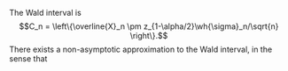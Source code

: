 The Wald interval is 
$$C_n = \left\{\overline{X}_n \pm z_{1-\alpha/2}\wh{\sigma}_n/\sqrt{n} \right\}.$$
There exists a non-asymptotic approximation to the Wald interval, in the sense that 
